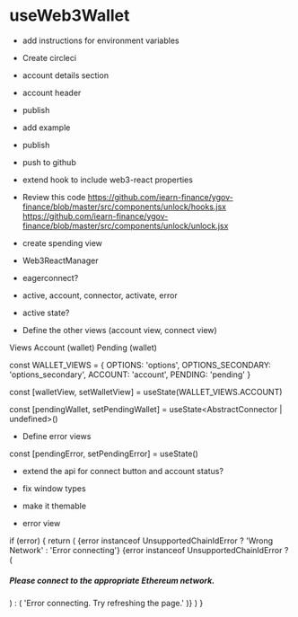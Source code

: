 # useWeb3Wallet

- add instructions for environment variables
- Create circleci
- account details section
- account header
- publish
- add example
- publish
- push to github
- extend hook to include web3-react properties

- Review this code https://github.com/iearn-finance/ygov-finance/blob/master/src/components/unlock/hooks.jsx
https://github.com/iearn-finance/ygov-finance/blob/master/src/components/unlock/unlock.jsx

- create spending view
- Web3ReactManager
- eagerconnect?
- active, account, connector, activate, error
- active state?
- Define the other views (account view, connect view)

Views
  Account (wallet)
  Pending (wallet)

const WALLET_VIEWS = {
  OPTIONS: 'options',
  OPTIONS_SECONDARY: 'options_secondary',
  ACCOUNT: 'account',
  PENDING: 'pending'
}

const [walletView, setWalletView] = useState(WALLET_VIEWS.ACCOUNT)

const [pendingWallet, setPendingWallet] = useState<AbstractConnector | undefined>()

- Define error views

const [pendingError, setPendingError] = useState<boolean>()

- extend the api for connect button and account status? 

- fix window types

- make it themable

-   error view

 if (error) {
      return (
        <UpperSection>
          <CloseIcon onClick={toggleWalletModal}>
            <CloseColor />
          </CloseIcon>
          <HeaderRow>{error instanceof UnsupportedChainIdError ? 'Wrong Network' : 'Error connecting'}</HeaderRow>
          <ContentWrapper>
            {error instanceof UnsupportedChainIdError ? (
              <h5>Please connect to the appropriate Ethereum network.</h5>
            ) : (
                'Error connecting. Try refreshing the page.'
              )}
          </ContentWrapper>
        </UpperSection>
      )
    }